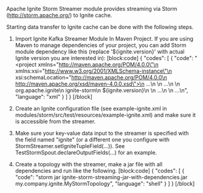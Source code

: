 Apache Ignite Storm Streamer module provides streaming via Storm (http://storm.apache.org/) to Ignite cache.

Starting data transfer to Ignite cache can be done with the following steps.

1. Import Ignite Kafka Streamer Module In Maven Project.
If you are using Maven to manage dependencies of your project, you can add Storm module dependency like this (replace '${ignite.version}' with actual Ignite version you are interested in):
[block:code]
{
  "codes": [
    {
      "code": "<project xmlns=\"http://maven.apache.org/POM/4.0.0\"\n    xmlns:xsi=\"http://www.w3.org/2001/XMLSchema-instance\"\n    xsi:schemaLocation=\"http://maven.apache.org/POM/4.0.0\n                        http://maven.apache.org/xsd/maven-4.0.0.xsd\">\n    ...\n    <dependencies>\n        ...\n        <dependency>\n            <groupId>org.apache.ignite</groupId>\n            <artifactId>ignite-storm</artifactId>\n            <version>${ignite.version}</version>\n        </dependency>\n        ...\n    </dependencies>\n    ...\n</project>",
      "language": "xml"
    }
  ]
}
[/block]
2. Create an Ignite configuration file (see example-ignite.xml in modules/storm/src/test/resources/example-ignite.xml) and make sure it is accessible from the streamer.

3. Make sure your key-value data input to the streamer is specified with the field named "ignite" (or a different one you configure with StormStreamer.setIgniteTupleField(...)).
See TestStormSpout.declareOutputFields(...) for an example.

4. Create a topology with the streamer, make a jar file with all dependencies and run like the following.
[block:code]
{
  "codes": [
    {
      "code": "storm jar ignite-storm-streaming-jar-with-dependencies.jar my.company.ignite.MyStormTopology",
      "language": "shell"
    }
  ]
}
[/block]